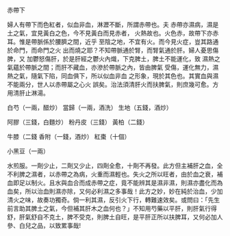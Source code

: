 赤帶下

婦人有帶下而色紅者，似血非血，淋瀝不斷，所謂赤帶也。夫 赤帶亦濕病，濕是土之氣，宜見黃白之色，今不見黃白而見赤者， 火熱故也。火色赤，故帶下亦赤耳。惟是帶脈係於腰臍之間，近乎 至陰之地，不宜有火。而今見火症，豈其路通於命門，而命門之火 出而燒之耶？不知帶脈通於腎，而腎氣通於肝。婦人憂思傷脾，又 加鬱怒傷肝，於是肝經之鬱火內熾，下克脾土，脾土不能運化，致 濕熱之氣蘊於帶脈之間；而肝不藏血，亦滲於帶脈之內，皆由脾氣 受傷，運化無力，濕熱之氣，隨氣下陷，同血俱下，所以似血非血 之形象，現於其色也。其實血與濕不能兩分，世人以赤帶屬之心火 誤矣。治法須清肝火而扶脾氣，則庶幾可愈。方用清肝止淋湯。 

白芍（一兩，醋炒） 當歸（一兩，酒洗） 生地（五錢，酒炒） 

阿膠（三錢，白麵炒） 粉丹皮（三錢） 黃柏（二錢） 

牛膝（二錢 香附（一錢，酒炒） 紅棗（十個） 

小黑豆（一兩） 

水煎服。一劑少止，二劑又少止，四劑全愈，十劑不再發。此方但主補肝之血，全不利脾之濕者，以赤帶之為病，火重而濕輕也。失火之所以旺者，由於血之衰，補血即足以制火。且水與血合而成赤帶之症，竟不能辨其是濕非濕，則濕亦盡化而為血矣，所以治血則濕亦除，又何必利濕之多事哉！此方之妙，妙在純於治血，少加清火之味，故奏功獨奇。倘一利其濕，反引火下行，轉難速效矣。或問曰：「先生前言助其脾土之氣，今但補其肝木之血何也？」不知用芍藥以平肝，則肝氣行得舒，肝氣舒自不克土，脾不受克，則脾土自旺，是平肝正所以扶脾耳，又何必加人參、白兒之品，以致累事哉! 


